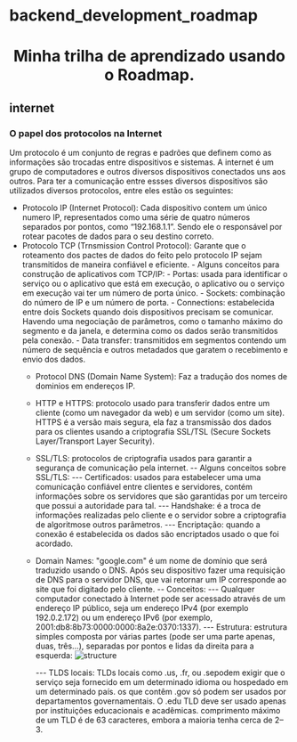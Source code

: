 # backend_development_roadmap
<h1 align="center"> Minha trilha de aprendizado usando o Roadmap. </h1>


<h2> internet </h2>
<h3> O papel dos protocolos na Internet </h3>

Um protocolo é um conjunto de regras e padrões que definem como as informações são trocadas entre dispositivos e sistemas. A internet é um grupo de computadores e outros diversos dispositivos conectados uns aos outros. Para ter a comunicação entre essses diversos dispositivos são utilizados diversos protocolos, entre eles estão os seguintes:
<ul>
  <li> Protocolo IP (Internet Protocol): Cada dispositivo contem um único numero IP, representados como uma série de quatro números separados por pontos, como “192.168.1.1”. Sendo ele o responsável por rotear pacotes de dados para o seu destino correto.
  </li>
  
  <li> 
    Protocolo TCP (Trnsmission Control Protocol): Garante que o roteamento dos pactes de dados do feito pelo protocolo IP sejam transmitidos de maneira confiável e eficiente.
    - Alguns conceitos para construção de aplicativos com TCP/IP:
    - Portas: usada para identificar o serviço ou o aplicativo que está em execução, o aplicativo ou o serviço em execução vai ter um número de porta único.
    - Sockets: combinação do número de IP e um número de porta.
    - Connections: estabelecida entre dois Sockets quando dois dispositivos precisam se comunicar. Havendo uma negociação de parâmetros, como o tamanho máximo do segmento e da janela, e determina como os dados serão transmitidos pela conexão.
    - Data transfer: transmitidos em segmentos contendo um número de sequência e outros metadados que garatem o recebimento e envio dos dados.
  </li>
  
  - Protocol DNS (Domain Name System): Faz a tradução dos nomes de dominios em endereços IP.
  
  - HTTP e HTTPS: protocolo usado para transferir dados entre um cliente (como um navegador da web) e um servidor (como um site). HTTPS é a versão mais segura, ela faz a transmissão dos dados para os clientes usando a criptografia SSL/TSL (Secure Sockets Layer/Transport Layer Security).
  
  - SSL/TLS: protocolos de criptografia usados para garantir a segurança de comunicação pela internet.
    -- Alguns conceitos sobre SSL/TLS:
      --- Certificados: usados para estabelecer uma uma comunicação confiável entre clientes e servidores, contém informações sobre os servidores que são garantidas por um terceiro que possui a autoridade para tal.
      --- Handshake: é a troca de informações realizadas pelo cliente e o servidor sobre a criptografia de algoritmose outros parâmetros.
      --- Encriptação: quando a conexão é estabelecida os dados são encriptados usado o que foi acordado.
  
  - Domain Names: "google.com" é um nome de domínio que será traduzido usando o DNS. Após seu dispositivo fazer uma requisição de DNS para o servidor DNS, que vai retornar um IP corresponde ao site que foi digitado pelo cliente.
    -- Conceitos:
      --- Qualquer computador conectado à Internet pode ser acessado através de um endereço IP público, seja um endereço IPv4 (por exemplo 192.0.2.172) ou um endereço IPv6 (por exemplo, 2001:db8:8b73:0000:0000:8a2e:0370:1337).
      --- Estrutura: estrutura simples composta por várias partes (pode ser uma parte apenas, duas, três…), separadas por pontos e lidas da direita para a esquerda:
    ![structure](https://github.com/Dev-Duardo/backend_development_roadmap/assets/86846534/11480467-7aa0-4bba-91e4-e46a7ae2335a)
    
      ---  TLDS locais: TLDs locais como .us, .fr, ou .sepodem exigir que o serviço seja fornecido em um determinado idioma ou hospedado em um determinado país. os que contêm .gov só podem ser usados ​​por departamentos governamentais. O .edu TLD deve ser usado apenas por instituições educacionais e acadêmicas. comprimento máximo de um TLD é de 63 caracteres, embora a maioria tenha cerca de 2–3.
  
</ul>

